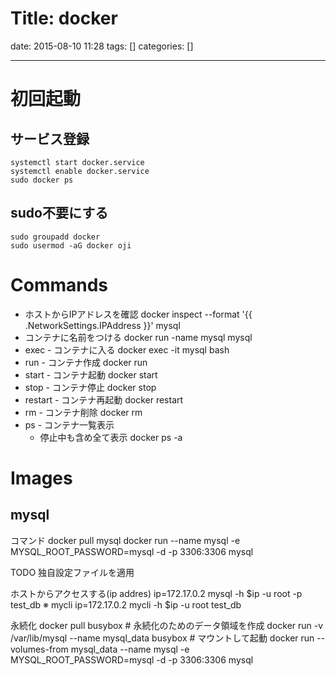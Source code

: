 Title: docker
==========
date: 2015-08-10 11:28
tags: []
categories: []
- - -
# 初回起動
## サービス登録
	systemctl start docker.service
	systemctl enable docker.service 
	sudo docker ps

## sudo不要にする
	sudo groupadd docker
	sudo usermod -aG docker oji

# Commands
* ホストからIPアドレスを確認
		docker inspect --format '{{ .NetworkSettings.IPAddress }}' mysql
* コンテナに名前をつける
		docker run -name mysql mysql
* exec - コンテナに入る
		docker exec -it mysql bash
* run - コンテナ作成
		docker run
* start - コンテナ起動
		docker start
* stop - コンテナ停止
		docker stop
* restart - コンテナ再起動
		docker restart
* rm - コンテナ削除
		docker rm
* ps - コンテナ一覧表示
	* 停止中も含め全て表示
			docker ps -a

# Images
## mysql
コマンド
		docker pull mysql
		docker run --name mysql -e MYSQL_ROOT_PASSWORD=mysql -d -p 3306:3306 mysql

TODO 独自設定ファイルを適用

ホストからアクセスする(ip addres)
		ip=172.17.0.2
		mysql -h $ip -u root -p test_db
※ mycli
		ip=172.17.0.2
		mycli -h $ip -u root test_db

永続化
		docker pull busybox
		# 永続化のためのデータ領域を作成
		docker run -v /var/lib/mysql --name mysql_data busybox
		# マウントして起動
		docker run --volumes-from mysql_data --name mysql -e MYSQL_ROOT_PASSWORD=mysql -d -p 3306:3306 mysql

